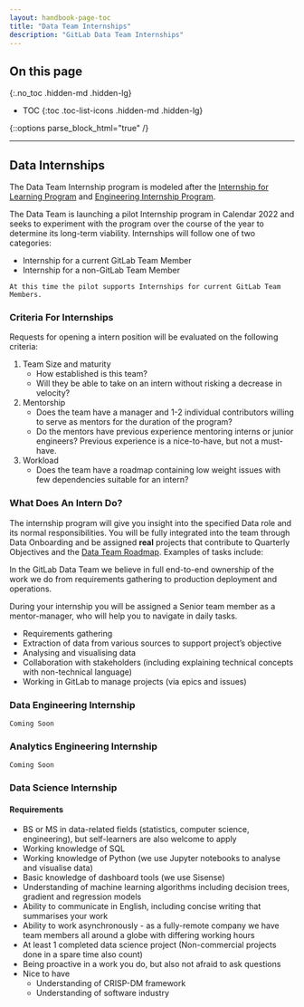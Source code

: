 ```yaml
---
layout: handbook-page-toc
title: "Data Team Internships"
description: "GitLab Data Team Internships"
---
```


## On this page
{:.no_toc .hidden-md .hidden-lg}

- TOC
{:toc .toc-list-icons .hidden-md .hidden-lg}

{::options parse_block_html="true" /}

---

## Data Internships

The Data Team Internship program is modeled after the [Internship for Learning Program](/handbook/people-group/learning-and-development/career-development/#internship-for-learning) and [Engineering Internship Program](/handbook/engineering/internships/).

The Data Team is launching a pilot Internship program in Calendar 2022 and seeks to experiment with the program over the course of the year to determine its long-term viability. Internships will follow one of two categories:
- Internship for a current GitLab Team Member
- Internship for a non-GitLab Team Member

`At this time the pilot supports Internships for current GitLab Team Members.`

### Criteria For Internships

Requests for opening a intern position will be evaluated on the following criteria:

1. Team Size and maturity
     * How established is this team? 
     * Will they be able to take on an intern without risking a decrease in velocity?
1. Mentorship
     * Does the team have a manager and 1-2 individual contributors willing to serve as mentors for the duration of the program?
     * Do the mentors have previous experience mentoring interns or junior engineers? Previous experience is a nice-to-have, but not a must-have.
1. Workload
     * Does the team have a roadmap containing low weight issues with few dependencies suitable for an intern?

### What Does An Intern Do?

The internship program will give you insight into the specified Data role and its normal responsibilities. You will be fully integrated into the team through Data Onboarding and be assigned **real** projects that contribute to Quarterly Objectives and the [Data Team Roadmap](/handbook/business-technology/data-team/direction/). Examples of tasks include:

In the GitLab Data Team we believe in full end-to-end ownership of the work we do from requirements gathering to production deployment and operations. 

During your internship you will be assigned a Senior team member as a mentor-manager, who will help you to navigate in daily tasks. 

- Requirements gathering
- Extraction of data from various sources to support project’s objective
- Analysing and visualising data
- Collaboration with stakeholders (including explaining technical concepts with non-technical language)
- Working in GitLab to manage projects (via epics and issues)

### Data Engineering Internship

`Coming Soon`

### Analytics Engineering Internship

`Coming Soon`

### Data Science Internship


#### Requirements

- BS or MS in data-related fields (statistics, computer science, engineering), but self-learners are also welcome to apply
- Working knowledge of SQL
- Working knowledge of Python (we use Jupyter notebooks to analyse and visualise data)
- Basic knowledge of dashboard tools (we use Sisense)
- Understanding of machine learning algorithms including decision trees, gradient and regression models
- Ability to communicate in English, including concise writing that summarises your work
- Ability to work asynchronously - as a fully-remote company we have team members all around a globe with differing working hours
- At least 1 completed data science project (Non-commercial projects done in a spare time also count)
- Being proactive in a work you do, but also not afraid to ask questions
- Nice to have
     - Understanding of CRISP-DM framework
     - Understanding of software industry
